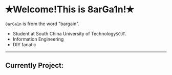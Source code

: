 ✭Welcome!This is 8arGa1n!✭
====
`8arGa1n` is from the word "bargain". <br>
* Student at South China University of Technology`SCUT`. <br>
* Information Engineering<br>
* DIY fanatic

*******
Currently Project:
------

<!---
IM8arGa1n/IM8arGa1n is a ✨ special ✨ repository because its `README.md` (this file) appears on your GitHub profile.
You can click the Preview link to take a look at your changes.
--->
